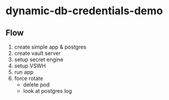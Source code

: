 # dynamic-db-credentials-demo

## Flow

1. create simple app & postgres
2. create vault server
3. setup secret engine
4. setup VSWH
5. run app
6. force rotate
    - delete pod
    - look at postgres log
